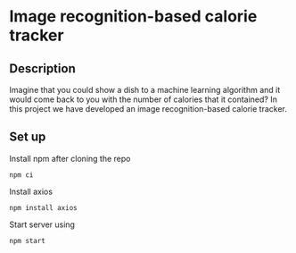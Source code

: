 # Image recognition-based calorie tracker

## Description

Imagine that you could show a dish to a machine learning algorithm and it would come back to you with the number of calories that it contained? In this project we have developed an image recognition-based calorie tracker.

## Set up

Install npm after cloning the repo
```
npm ci
```

Install axios
```
npm install axios
```

Start server using
```
npm start
```